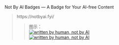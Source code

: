 Not By AI Badges — A Badge for Your AI-free Content<br>
<blockquote>
https://notbyai.fyi/
<blockquote>
图示：<br>
<a href="https://notbyai.fyi"><img src="https://share.choong.net/Not-By-AI/CN(SC)/Written%20By%20Human/SVG/Written-By-Human-Not-By-AI-Badge-black.svg" alt="written by human, not by AI"></a><br>
<a href="https://notbyai.fyi"><img src="https://share.choong.net/Not-By-AI/CN(SC)/Written%20By%20Human/SVG/Written-By-Human-Not-By-AI-Badge-white.svg" alt="written by human, not by AI"></a><br>
</blockquote>
</blockquote>

